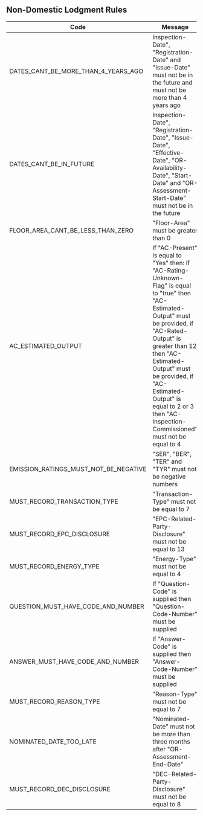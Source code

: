 ## Non-Domestic Lodgment Rules

|Code|Message|Done?| 
|----|-------|-----|
|DATES_CANT_BE_MORE_THAN_4_YEARS_AGO|Inspection-Date", "Registration-Date" and "Issue-Date" must not be in the future and must not be more than 4 years ago|yes|
|DATES_CANT_BE_IN_FUTURE|Inspection-Date", "Registration-Date", "Issue-Date", "Effective-Date", "OR-Availability-Date", "Start-Date" and "OR-Assessment-Start-Date" must not be in the future|yes|
|FLOOR_AREA_CANT_BE_LESS_THAN_ZERO|"Floor-Area" must be greater than 0|yes|
|AC_ESTIMATED_OUTPUT|If "AC-Present" is equal to "Yes" then: if "AC-Rating-Unknown-Flag" is equal to "true" then "AC-Estimated-Output" must be provided, if "AC-Rated-Output" is greater than 12 then "AC-Estimated-Output" must be provided, if "AC-Estimated-Output" is equal to 2 or 3 then "AC-Inspection-Commissioned" must not be equal to 4|no|
|EMISSION_RATINGS_MUST_NOT_BE_NEGATIVE|"SER", "BER", "TER" and "TYR" must not be negative numbers|yes|
|MUST_RECORD_TRANSACTION_TYPE|"Transaction-Type" must not be equal to 7|no|
|MUST_RECORD_EPC_DISCLOSURE|"EPC-Related-Party-Disclosure" must not be equal to 13|no|
|MUST_RECORD_ENERGY_TYPE|"Energy-Type" must not be equal to 4|no|
|QUESTION_MUST_HAVE_CODE_AND_NUMBER|If "Question-Code" is supplied then "Question-Code-Number" must be supplied|no|
|ANSWER_MUST_HAVE_CODE_AND_NUMBER|If "Answer-Code" is supplied then "Answer-Code-Number" must be supplied|no|
|MUST_RECORD_REASON_TYPE|"Reason-Type" must not be equal to 7|no|
|NOMINATED_DATE_TOO_LATE|"Nominated-Date" must not be more than three months after "OR-Assessment-End-Date"|no|
|MUST_RECORD_DEC_DISCLOSURE|"DEC-Related-Party-Disclosure" must not be equal to 8|no|

